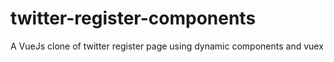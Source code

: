 # twitter-register-components
A VueJs clone of twitter register page using dynamic components and vuex
